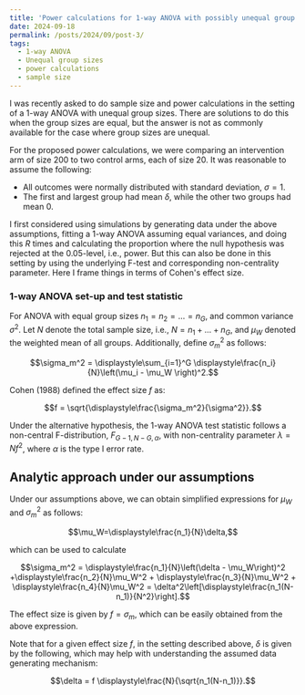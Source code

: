 ```yaml
---
title: 'Power calculations for 1-way ANOVA with possibly unequal group sizes'
date: 2024-09-18
permalink: /posts/2024/09/post-3/
tags:
  - 1-way ANOVA 
  - Unequal group sizes
  - power calculations
  - sample size
---
```


I was recently asked to do sample size and power calculations in the setting of a 1-way ANOVA with unequal group sizes. There are solutions to do this when the group sizes are equal, but the answer is not as commonly available for the case where group sizes are unequal. 

For the proposed power calculations, we were comparing an intervention arm of size 200 to two control arms, each of size 20. It was reasonable to assume the following:

* All outcomes were normally distributed with standard deviation, $\sigma = 1$.
* The first and largest group had mean $\delta$, while the other two groups had mean 0.

I first considered using simulations by generating data under the above assumptions, fitting a 1-way ANOVA assuming equal variances, and doing this $R$ times and calculating the proportion where the null hypothesis was rejected at the 0.05-level, i.e., power. But this can also be done in this setting by using the underlying F-test and corresponding non-centrality parameter. Here I frame things in terms of Cohen's effect size. 

### 1-way ANOVA set-up and test statistic

For ANOVA with equal group sizes $n_1=n_2=\dots=n_G$, and common variance $\sigma^2$. Let $N$ denote the total sample size, i.e., $N=n_1+\dots+n_G$, and $\mu_W$ denoted the weighted mean of all groups. Additionally, define $\sigma_m^2$ as follows:

$$\sigma_m^2 = \displaystyle\sum_{i=1}^G \displaystyle\frac{n_i}{N}\left(\mu_i - \mu_W \right)^2.$$ 

Cohen (1988) defined the effect size $f$ as:

$$f = \sqrt{\displaystyle\frac{\sigma_m^2}{\sigma^2}}.$$

Under the alternative hypothesis, the 1-way ANOVA test statistic follows a non-central F-distribution, $F_{G-1, N-G, \alpha}$, with non-centrality parameter $\lambda = Nf^2$, where $\alpha$ is the type I error rate. 

## Analytic approach under our assumptions

Under our assumptions above, we can obtain simplified expressions for $\mu_W$ and $\sigma_m^2$ as follows:

$$\mu_W=\displaystyle\frac{n_1}{N}\delta,$$

which can be used to calculate

$$\sigma_m^2 = \displaystyle\frac{n_1}{N}\left(\delta - \mu_W\right)^2 +\displaystyle\frac{n_2}{N}\mu_W^2 + 
\displaystyle\frac{n_3}{N}\mu_W^2 + 
\displaystyle\frac{n_4}{N}\mu_W^2 = \delta^2\left[\displaystyle\frac{n_1(N-n_1)}{N^2}\right].$$

The effect size is given by $f=\sigma_m$, which can be easily obtained from the above expression. 

Note that for a given effect size $f$, in the setting described above, $\delta$ is given by the following, which may help with understanding the assumed data generating mechanism:

$$\delta = f \displaystyle\frac{N}{\sqrt{n_1(N-n_1)}}.$$
